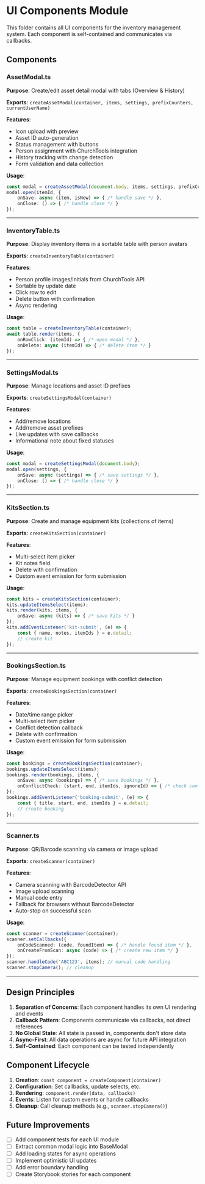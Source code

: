 # UI Components Module

This folder contains all UI components for the inventory management system. Each component is self-contained and communicates via callbacks.

## Components

### AssetModal.ts
**Purpose**: Create/edit asset detail modal with tabs (Overview & History)

**Exports**: `createAssetModal(container, items, settings, prefixCounters, currentUserName)`

**Features**:
- Icon upload with preview
- Asset ID auto-generation
- Status management with buttons
- Person assignment with ChurchTools integration
- History tracking with change detection
- Form validation and data collection

**Usage**:
```typescript
const modal = createAssetModal(document.body, items, settings, prefixCounters, 'John Doe');
modal.open(itemId, {
    onSave: async (item, isNew) => { /* handle save */ },
    onClose: () => { /* handle close */ }
});
```

---

### InventoryTable.ts
**Purpose**: Display inventory items in a sortable table with person avatars

**Exports**: `createInventoryTable(container)`

**Features**:
- Person profile images/initials from ChurchTools API
- Sortable by update date
- Click row to edit
- Delete button with confirmation
- Async rendering

**Usage**:
```typescript
const table = createInventoryTable(container);
await table.render(items, {
    onRowClick: (itemId) => { /* open modal */ },
    onDelete: async (itemId) => { /* delete item */ }
});
```

---

### SettingsModal.ts
**Purpose**: Manage locations and asset ID prefixes

**Exports**: `createSettingsModal(container)`

**Features**:
- Add/remove locations
- Add/remove asset prefixes
- Live updates with save callbacks
- Informational note about fixed statuses

**Usage**:
```typescript
const modal = createSettingsModal(document.body);
modal.open(settings, {
    onSave: async (settings) => { /* save settings */ },
    onClose: () => { /* handle close */ }
});
```

---

### KitsSection.ts
**Purpose**: Create and manage equipment kits (collections of items)

**Exports**: `createKitsSection(container)`

**Features**:
- Multi-select item picker
- Kit notes field
- Delete with confirmation
- Custom event emission for form submission

**Usage**:
```typescript
const kits = createKitsSection(container);
kits.updateItemsSelect(items);
kits.render(kits, items, {
    onSave: async (kits) => { /* save kits */ }
});
kits.addEventListener('kit-submit', (e) => {
    const { name, notes, itemIds } = e.detail;
    // create kit
});
```

---

### BookingsSection.ts
**Purpose**: Manage equipment bookings with conflict detection

**Exports**: `createBookingsSection(container)`

**Features**:
- Date/time range picker
- Multi-select item picker
- Conflict detection callback
- Delete with confirmation
- Custom event emission for form submission

**Usage**:
```typescript
const bookings = createBookingsSection(container);
bookings.updateItemsSelect(items);
bookings.render(bookings, items, {
    onSave: async (bookings) => { /* save bookings */ },
    onConflictCheck: (start, end, itemIds, ignoreId) => { /* check conflicts */ }
});
bookings.addEventListener('booking-submit', (e) => {
    const { title, start, end, itemIds } = e.detail;
    // create booking
});
```

---

### Scanner.ts
**Purpose**: QR/Barcode scanning via camera or image upload

**Exports**: `createScanner(container)`

**Features**:
- Camera scanning with BarcodeDetector API
- Image upload scanning
- Manual code entry
- Fallback for browsers without BarcodeDetector
- Auto-stop on successful scan

**Usage**:
```typescript
const scanner = createScanner(container);
scanner.setCallbacks({
    onCodeScanned: (code, foundItem) => { /* handle found item */ },
    onCreateFromScan: async (code) => { /* create new item */ }
});
scanner.handleCode('ABC123', items); // manual code handling
scanner.stopCamera(); // cleanup
```

---

## Design Principles

1. **Separation of Concerns**: Each component handles its own UI rendering and events
2. **Callback Pattern**: Components communicate via callbacks, not direct references
3. **No Global State**: All state is passed in, components don't store data
4. **Async-First**: All data operations are async for future API integration
5. **Self-Contained**: Each component can be tested independently

## Component Lifecycle

1. **Creation**: `const component = createComponent(container)`
2. **Configuration**: Set callbacks, update selects, etc.
3. **Rendering**: `component.render(data, callbacks)`
4. **Events**: Listen for custom events or handle callbacks
5. **Cleanup**: Call cleanup methods (e.g., `scanner.stopCamera()`)

## Future Improvements

- [ ] Add component tests for each UI module
- [ ] Extract common modal logic into BaseModal
- [ ] Add loading states for async operations
- [ ] Implement optimistic UI updates
- [ ] Add error boundary handling
- [ ] Create Storybook stories for each component
